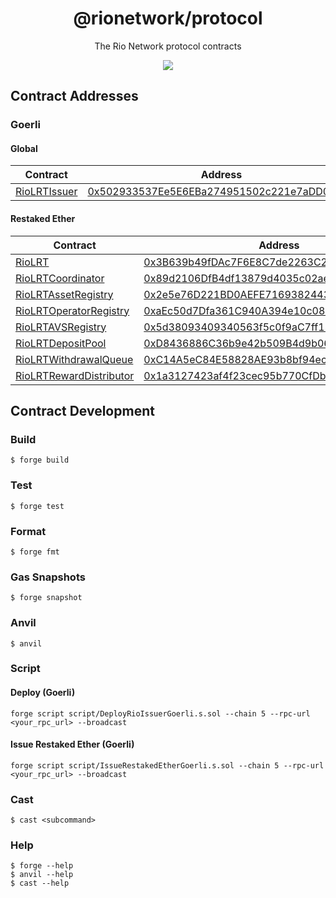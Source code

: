 <h1 align="center">
  @rionetwork/protocol
</h1>
<p align="center">
  The Rio Network protocol contracts
</p>
<p align="center">
  <a href="https://rio.network/">
    <img src="https://img.shields.io/badge/website-rio.network-blue">
  </a>
</p>

## Contract Addresses

### Goerli

#### Global

| Contract                                               | Address                                                                                                                      |
| ------------------------------------------------------ | ---------------------------------------------------------------------------------------------------------------------------- |
| [RioLRTIssuer](./contracts/restaking/RioLRTIssuer.sol) | [0x502933537Ee5E6EBa274951502c221e7aDD0Ca70](https://goerli.etherscan.io/address/0x502933537Ee5E6EBa274951502c221e7aDD0Ca70) |

#### Restaked Ether

| Contract                                                                     | Address                                                                                                                      |
| ---------------------------------------------------------------------------- | ---------------------------------------------------------------------------------------------------------------------------- |
| [RioLRT](./contracts/restaking/RioLRT.sol)                                   | [0x3B639b49fDAc7F6E8C7de2263C225c85A92a823A](https://goerli.etherscan.io/address/0x3B639b49fDAc7F6E8C7de2263C225c85A92a823A) |
| [RioLRTCoordinator](./contracts/restaking/RioLRTCoordinator.sol)             | [0x89d2106DfB4df13879d4035c02ae99585b45745b](https://goerli.etherscan.io/address/0x89d2106DfB4df13879d4035c02ae99585b45745b) |
| [RioLRTAssetRegistry](./contracts/restaking/RioLRTAssetRegistry.sol)         | [0x2e5e76D221BD0AEFE7169382443Ddf487788CC32](https://goerli.etherscan.io/address/0x2e5e76D221BD0AEFE7169382443Ddf487788CC32) |
| [RioLRTOperatorRegistry](./contracts/restaking/RioLRTOperatorRegistry.sol)   | [0xaEc50d7Dfa361C940A394e10c085c5133b3793A0](https://goerli.etherscan.io/address/0xaEc50d7Dfa361C940A394e10c085c5133b3793A0) |
| [RioLRTAVSRegistry](./contracts/restaking/RioLRTAVSRegistry.sol)             | [0x5d38093409340563f5c0f9aC7ff158CB007805dC](https://goerli.etherscan.io/address/0x5d38093409340563f5c0f9aC7ff158CB007805dC) |
| [RioLRTDepositPool](./contracts/restaking/RioLRTDepositPool.sol)             | [0xD8436886C36b9e42b509B4d9b067E6C66962EA5b](https://goerli.etherscan.io/address/0xD8436886C36b9e42b509B4d9b067E6C66962EA5b) |
| [RioLRTWithdrawalQueue](./contracts/restaking/RioLRTWithdrawalQueue.sol)     | [0xC14A5eC84E58828AE93b8bf94ecba934CD7782DB](https://goerli.etherscan.io/address/0xC14A5eC84E58828AE93b8bf94ecba934CD7782DB) |
| [RioLRTRewardDistributor](./contracts/restaking/RioLRTRewardDistributor.sol) | [0x1a3127423af4f23cec95b770CfDb63440f2a43A4](https://goerli.etherscan.io/address/0x1a3127423af4f23cec95b770CfDb63440f2a43A4) |

## Contract Development

### Build

```shell
$ forge build
```

### Test

```shell
$ forge test
```

### Format

```shell
$ forge fmt
```

### Gas Snapshots

```shell
$ forge snapshot
```

### Anvil

```shell
$ anvil
```

### Script

#### Deploy (Goerli)

```shell
forge script script/DeployRioIssuerGoerli.s.sol --chain 5 --rpc-url <your_rpc_url> --broadcast
```

#### Issue Restaked Ether (Goerli)

```shell
forge script script/IssueRestakedEtherGoerli.s.sol --chain 5 --rpc-url <your_rpc_url> --broadcast
```

### Cast

```shell
$ cast <subcommand>
```

### Help

```shell
$ forge --help
$ anvil --help
$ cast --help
```
